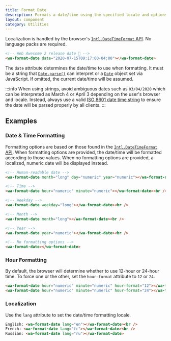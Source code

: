 ```yaml
---
title: Format Date
description: Formats a date/time using the specified locale and options.
layout: component
category: Utilities
---
```


Localization is handled by the browser's [`Intl.DateTimeFormat` API](https://developer.mozilla.org/en-US/docs/Web/JavaScript/Reference/Global_Objects/Intl/DateTimeFormat). No language packs are required.

```html {.example}
<!-- Web Awesome 2 release date 🎉 -->
<wa-format-date date="2020-07-15T09:17:00-04:00"></wa-format-date>
```

The `date` attribute determines the date/time to use when formatting. It must be a string that [`Date.parse()`](https://developer.mozilla.org/en-US/docs/Web/JavaScript/Reference/Global_Objects/Date/parse) can interpret or a [`Date`](https://developer.mozilla.org/en-US/docs/Web/JavaScript/Reference/Global_Objects/Date) object set via JavaScript. If omitted, the current date/time will be assumed.

:::info
When using strings, avoid ambiguous dates such as `03/04/2020` which can be interpreted as March 4 or April 3 depending on the user's browser and locale. Instead, always use a valid [ISO 8601 date time string](https://developer.mozilla.org/en-US/docs/Web/JavaScript/Reference/Global_Objects/Date/parse#Date_Time_String_Format) to ensure the date will be parsed properly by all clients.
:::

## Examples

### Date & Time Formatting

Formatting options are based on those found in the [`Intl.DateTimeFormat` API](https://developer.mozilla.org/en-US/docs/Web/JavaScript/Reference/Global_Objects/Intl/DateTimeFormat). When formatting options are provided, the date/time will be formatted according to those values. When no formatting options are provided, a localized, numeric date will be displayed instead.

```html {.example}
<!-- Human-readable date -->
<wa-format-date month="long" day="numeric" year="numeric"></wa-format-date><br />

<!-- Time -->
<wa-format-date hour="numeric" minute="numeric"></wa-format-date><br />

<!-- Weekday -->
<wa-format-date weekday="long"></wa-format-date><br />

<!-- Month -->
<wa-format-date month="long"></wa-format-date><br />

<!-- Year -->
<wa-format-date year="numeric"></wa-format-date><br />

<!-- No formatting options -->
<wa-format-date></wa-format-date>
```

### Hour Formatting

By default, the browser will determine whether to use 12-hour or 24-hour time. To force one or the other, set the `hour-format` attribute to `12` or `24`.

```html {.example}
<wa-format-date hour="numeric" minute="numeric" hour-format="12"></wa-format-date><br />
<wa-format-date hour="numeric" minute="numeric" hour-format="24"></wa-format-date>
```

### Localization

Use the `lang` attribute to set the date/time formatting locale.

```html {.example}
English: <wa-format-date lang="en"></wa-format-date><br />
French: <wa-format-date lang="fr"></wa-format-date><br />
Russian: <wa-format-date lang="ru"></wa-format-date>
```
